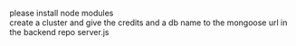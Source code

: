please install node modules  
create a cluster and give the credits and a db name to the mongoose url in the backend repo   server.js
